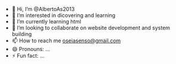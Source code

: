 - 👋 Hi, I’m @AlbertoAs2013
- 👀 I’m interested in dicovering and learning
- 🌱 I’m currently learning html
- 💞️ I’m looking to collaborate on website development and system building
- 📫 How to reach me oseiasenso@gmail.com
- 😄 Pronouns: ...
- ⚡ Fun fact: ...

<!---
AlbertoAs2013/AlbertoAs2013 is a ✨ special ✨ repository because its `README.md` (this file) appears on your GitHub profile.
You can click the Preview link to take a look at your changes.
--->
